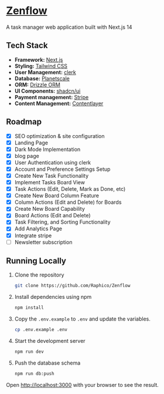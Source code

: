 # [Zenflow](https://zenflow.vercel.app/)

A task manager web application built with Next.js 14

## Tech Stack

- **Framework:** [Next.js](https://nextjs.org)
- **Styling:** [Tailwind CSS](https://tailwindcss.com)
- **User Management:** [clerk](https://clerk.com/)
- **Database:** [Planetscale](https://planetscale.com/)
- **ORM:** [Drizzle ORM](https://orm.drizzle.team)
- **UI Components:** [shadcn/ui](https://ui.shadcn.com)
- **Payment management:** [Stripe](https://stripe.com)
- **Content Management:** [Contentlayer](https://www.contentlayer.dev)

## Roadmap

- [x] SEO optimization & site configuration
- [x] Landing Page
- [x] Dark Mode Implementation
- [x] blog page
- [x] User Authentication using clerk
- [x] Account and Preference Settings Setup
- [x] Create New Task Functionality
- [x] Implement Tasks Board View
- [x] Task Actions (Edit, Delete, Mark as Done, etc)
- [x] Create New Board Column Feature
- [x] Column Actions (Edit and Delete) for Boards
- [x] Create New Board Capability
- [x] Board Actions (Edit and Delete)
- [x] Task Filtering, and Sorting Functionality
- [x] Add Analytics Page
- [x] Integrate stripe
- [ ] Newsletter subscription

## Running Locally

1. Clone the repository

   ```bash
   git clone https://github.com/Raphico/Zenflow
   ```

2. Install dependencies using npm

   ```bash
   npm install
   ```

3. Copy the `.env.example` to `.env` and update the variables.

   ```bash
   cp .env.example .env
   ```

4. Start the development server

   ```bash
   npm run dev
   ```

5. Push the database schema

   ```bash
   npm run db:push
   ```

Open [http://localhost:3000](http://localhost:3000) with your browser to see the result.
